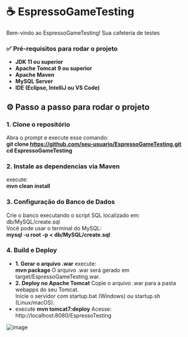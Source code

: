 # ☕ EspressoGameTesting

Bem-vindo ao EspressoGameTesting! Sua cafeteria de testes

### ✅ Pré-requisitos para rodar o projeto

- **JDK 11 ou superior**
- **Apache Tomcat 9 ou superior**
- **Apache Maven**
- **MySQL Server**
- **IDE (Eclipse, IntelliJ ou VS Code)**

## ⚙️ Passo a passo para rodar o projeto

### 1. Clone o repositório

Abra o prompt e execute esse comando:   
**git clone https://github.com/seu-usuario/EspressoGameTesting.git**  
**cd EspressoGameTesting**

### 2. Instale as dependencias via Maven
execute:  
**mvn clean install**

### 3. Configuração do Banco de Dados
Crie o banco executando o script SQL localizado em:  
db/MySQL/create.sql  
Você pode usar o terminal do MySQL:  
**mysql -u root -p < db/MySQL/create.sql**

### 4. Build e Deploy
- **1. Gerar o arquivo .war**
  execute:  
  **mvn package**
  O arquivo .war será gerado em target/EspressoGameTesting.war.
- **2. Deploy no Apache Tomcat**
  Copie o arquivo .war para a pasta webapps do seu Tomcat.  
  Inicie o servidor com startup.bat (Windows) ou startup.sh (Linux/macOS).  
- execute **mvn tomcat7:deploy**
  Acesse: http://localhost:8080/EspressoTesting
  

![image](https://github.com/user-attachments/assets/0659868c-347e-4d28-866a-2a47ba7c7a5e)
